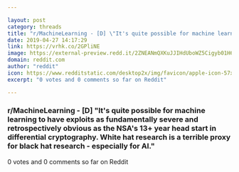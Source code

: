 ```yaml
---

layout: post
category: threads
title: "r/MachineLearning - [D] \"It's quite possible for machine learning to have exploits as fundamentally severe and retrospectively obvious as the NSA's 13+ year head start in differential cryptography. White hat research is a terrible proxy for black hat research - especially for AI.\""
date: 2019-04-27 14:17:29
link: https://vrhk.co/2GPliNE
image: https://external-preview.redd.it/2ZNEANmQXKuJJIHdUboWZ5Cigyb01H6VSKh6bRmBq5o.jpg?auto=webp&s=af8e7a32cf6b5ff7821bf9502456d3dd594b13b9
domain: reddit.com
author: "reddit"
icon: https://www.redditstatic.com/desktop2x/img/favicon/apple-icon-57x57.png
excerpt: "0 votes and 0 comments so far on Reddit"

---
```


### r/MachineLearning - [D] "It's quite possible for machine learning to have exploits as fundamentally severe and retrospectively obvious as the NSA's 13+ year head start in differential cryptography. White hat research is a terrible proxy for black hat research - especially for AI."

0 votes and 0 comments so far on Reddit
